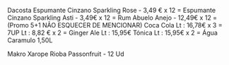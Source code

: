 
Dacosta
Espumante Cinzano Sparkling Rose - 3,49 € x 12 = 
Espumante Cinzano Sparkling Asti - 3,49€ x 12 =
Rum Abuelo Anejo - 12,49€ x 12 = 
(Promo 5+1 NÃO ESQUECER DE MENCIONAR)
Coca Cola Lt : 16,78€ x 3 = 
7UP Lt : 8,82 € x 2 = 
Ginger Ale Lt : 15,95€ 
Tónica Lt : 15,95€ x 2 = 
Água Caramulo 1,50L 





Makro
Xarope Rioba Passonfruit - 12 Ud
